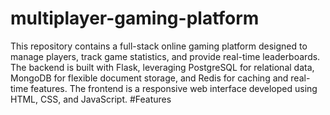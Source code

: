 # multiplayer-gaming-platform
This repository contains a full-stack online gaming platform designed to manage players, track game statistics, and provide real-time leaderboards. The backend is built with Flask, leveraging PostgreSQL for relational data, MongoDB for flexible document storage, and Redis for caching and real-time features. The frontend is a responsive web interface developed using HTML, CSS, and JavaScript.
#Features
